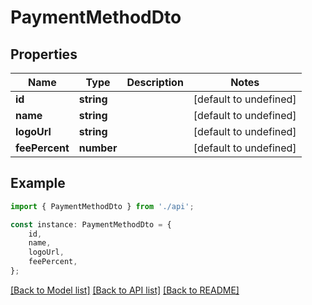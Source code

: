# PaymentMethodDto


## Properties

Name | Type | Description | Notes
------------ | ------------- | ------------- | -------------
**id** | **string** |  | [default to undefined]
**name** | **string** |  | [default to undefined]
**logoUrl** | **string** |  | [default to undefined]
**feePercent** | **number** |  | [default to undefined]

## Example

```typescript
import { PaymentMethodDto } from './api';

const instance: PaymentMethodDto = {
    id,
    name,
    logoUrl,
    feePercent,
};
```

[[Back to Model list]](../README.md#documentation-for-models) [[Back to API list]](../README.md#documentation-for-api-endpoints) [[Back to README]](../README.md)
